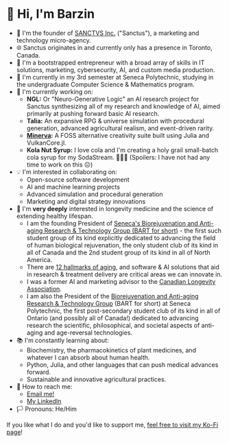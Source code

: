 # 👋 Hi, I'm Barzin
- 🚀 I'm the founder of [SANCTVS Inc.](https://www.sanctus.ca) ("Sanctus"), a marketing and technology micro-agency.
- 🌐 Sanctus originates in and currently only has a presence in Toronto, Canada.
- 💼 I'm a bootstrapped entrepreneur with a broad array of skills in IT solutions, marketing, cybersecurity, AI, and custom media production.
- 🏫 I'm currently in my 3rd semester at Seneca Polytechnic, studying in the undergraduate Computer Science & Mathematics program.
- 🔧 I'm currently working on:
  - **NGL:** Or "Neuro-Generative Logic" an AI research project for Sanctus synthesizing all of my research and knowledge of AI, aimed primarily at pushing forward basic AI research.
  - **Talia:** An expansive RPG & universe simulation with procedural generation, advanced agricultural realism, and event-driven rarity.
  - **[Minerva](https://github.com/sanctus-inc/Minerva):** A FOSS alternative creativity suite built using Julia and VulkanCore.jl.
  - **Kola Nut Syrup:** I love cola and I'm creating a holy grail small-batch cola syrup for my SodaStream. 🤷🏻‍♂️ (Spoilers: I have not had any time to work on this ☹️)
- 💡 I'm interested in collaborating on:
  - Open-source software development
  - AI and machine learning projects
  - Advanced simulation and procedural generation
  - Marketing and digital strategy innovations
- 🧬 I'm **very deeply** interested in longevity medicine and the science of extending healthy lifespan.
  - I am the founding President of [Seneca's Biorejuvenation and Anti-aging Research & Technology Group (BART for short)](https://clubs.ssfinc.ca/BART/) - the first such student group of its kind explicitly dedicated to advancing the field of human biological rejuvenation, the only student club of its kind in all of Canada and the 2nd student group of its kind in all of North America.
  - There are [12 hallmarks of aging](images/12Hallmarks2.jpg), and software & AI solutions that aid in research & treatment delivery are critical areas we can innovate in.
  - I was a former AI and marketing advisor to the [Canadian Longevity Association](https://www.canadianlongevity.ca/).
  - I am also the President of the [Biorejuvenation and Anti-aging Research & Technology Group](https://clubs.ssfinc.ca/BART/) (BART for short) at Seneca Polytechnic, the first post-secondary student club of its kind in all of Ontario (and possibly all of Canada!) dedicated to advancing research the scientific, philosophical, and societal aspects of anti-aging and age-reversal technologies.
- 📚 I'm constantly learning about:
  - Biochemistry, the pharmacokinetics of plant medicines, and whatever I can absorb about human health.
  - Python, Julia, and other languages that can push medical advances forward.
  - Sustainable and innovative agricultural practices.
- 💌 How to reach me:
  - [Email me!](mailto:barzin@duck.com)
  - [My LinkedIn](https://www.linkedin.com/in/barzin-lotfabadi/)
- 🏳️ Pronouns: He/Him

If you like what I do and you'd like to support me, [feel free to visit my Ko-Fi page](https://ko-fi.com/barzin)!
